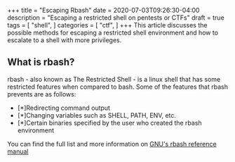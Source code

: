 +++
title = "Escaping Rbash"
date = 2020-07-03T09:26:30-04:00
description = "Escaping a restricted shell on pentests or CTFs"
draft = true
tags = [
    "shell",
]
categories = [
    "ctf",
]
+++
This article discusses the possible methods for escaping a restricted shell environment and how to escalate to a shell with more privileges.

## What is rbash?
rbash - also known as The Restricted Shell - is a linux shell that has some restricted features when compared to bash. Some of the features that rbash prevents are as follows:
 * [*]Redirecting command output
 * [*]Changing variables such as SHELL, PATH, ENV, etc. 
 * [*]Certain binaries specified by the user who created the rbash environment
 
 You can find the full list and more information on [GNU's rbash reference manual](https://www.gnu.org/software/bash/manual/html_node/The-Restricted-Shell.html)
